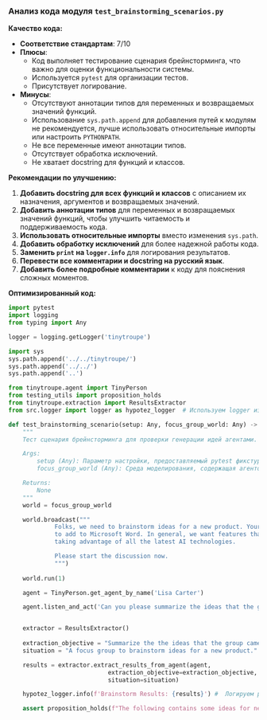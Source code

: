 ### Анализ кода модуля `test_brainstorming_scenarios.py`

**Качество кода:**

- **Соответствие стандартам**: 7/10
- **Плюсы**:
    - Код выполняет тестирование сценария брейнсторминга, что важно для оценки функциональности системы.
    - Используется `pytest` для организации тестов.
    - Присутствует логирование.
- **Минусы**:
    - Отсутствуют аннотации типов для переменных и возвращаемых значений функций.
    - Использование `sys.path.append` для добавления путей к модулям не рекомендуется, лучше использовать относительные импорты или настроить `PYTHONPATH`.
    - Не все переменные имеют аннотации типов.
    - Отсутствует обработка исключений.
    - Не хватает docstring для функций и классов.

**Рекомендации по улучшению:**

1.  **Добавить docstring для всех функций и классов** с описанием их назначения, аргументов и возвращаемых значений.
2.  **Добавить аннотации типов** для переменных и возвращаемых значений функций, чтобы улучшить читаемость и поддерживаемость кода.
3.  **Использовать относительные импорты** вместо изменения `sys.path`.
4.  **Добавить обработку исключений** для более надежной работы кода.
5.  **Заменить `print` на `logger.info`** для логирования результатов.
6.  **Перевести все комментарии и docstring на русский язык**.
7.  **Добавить более подробные комментарии** к коду для пояснения сложных моментов.

**Оптимизированный код:**

```python
import pytest
import logging
from typing import Any

logger = logging.getLogger('tinytroupe')

import sys
sys.path.append('../../tinytroupe/')
sys.path.append('../../')
sys.path.append('..')

from tinytroupe.agent import TinyPerson
from testing_utils import proposition_holds
from tinytroupe.extraction import ResultsExtractor
from src.logger import logger as hypotez_logger  # Используем logger из src.logger

def test_brainstorming_scenario(setup: Any, focus_group_world: Any) -> None:
    """
    Тест сценария брейнсторминга для проверки генерации идей агентами.

    Args:
        setup (Any): Параметр настройки, предоставляемый pytest фикстурой.
        focus_group_world (Any): Среда моделирования, содержащая агентов для брейнсторминга.

    Returns:
        None
    """
    world = focus_group_world

    world.broadcast("""
             Folks, we need to brainstorm ideas for a new product. Your mission is to discuss potential AI feature ideas
             to add to Microsoft Word. In general, we want features that make you or your industry more productive,
             taking advantage of all the latest AI technologies.

             Please start the discussion now.
             """)
    
    world.run(1)

    agent = TinyPerson.get_agent_by_name('Lisa Carter')

    agent.listen_and_act('Can you please summarize the ideas that the group came up with?')


    extractor = ResultsExtractor()
    
    extraction_objective = "Summarize the the ideas that the group came up with, explaining each idea as an item of a list. Describe in details the benefits and drawbacks of each."
    situation = "A focus group to brainstorm ideas for a new product."

    results = extractor.extract_results_from_agent(agent, 
                            extraction_objective=extraction_objective, 
                            situation=situation)

    hypotez_logger.info(f'Brainstorm Results: {results}') #  Логируем результаты вместо print

    assert proposition_holds(f"The following contains some ideas for new product features or entirely new products: '{results}'"), f"Proposition is false according to the LLM."